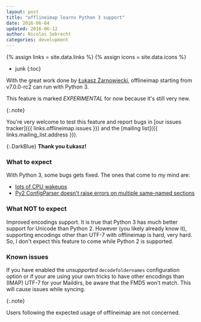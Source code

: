 ```yaml
---
layout: post
title: "offlineimap learns Python 3 support"
date: 2016-06-04
updated: 2016-06-12
author: Nicolas Sebrecht
categories: development
---
```


{% assign links = site.data.links %}
{% assign icons = site.data.icons %}


<!--more-->

* junk
{:toc}


With the great work done by [Łukasz Żarnowiecki](https://github.com/dolohow),
offlineimap starting from v7.0.0-rc2 can run with Python 3.

This feature is marked *EXPERIMENTAL* for now because it's still very new.

{:.note}

You're very welcome to test this feature and report bugs in [our issues
tracker]({{ links.offlineimap.issues }}) and the [mailing list]({{
links.mailing_list.address }}).

{:.DarkBlue}
**Thank you Łukasz!**

### What to expect

With Python 3, some bugs gets fixed. The ones that come to my mind are:

* [lots of CPU wakeups](https://github.com/OfflineIMAP/offlineimap/issues/81)
* [Py2 ConfigParser doesn't raise errors on multiple same-named sections](https://github.com/OfflineIMAP/offlineimap/issues/143)


### What NOT to expect

Improved encodings support. It is true that Python 3 has much better support for
Unicode than Python 2. However (you likely already know it), supporting
encodings other than UTF-7 with offlineimap is hard, very hard. So, I don't
expect this feature to come while Python 2 is supported.


### Known issues

If you have enabled the *unsupported* `decodefoldernames` configuration option
or if your are using your own tricks to have other encodings than (IMAP) UTF-7
for your Maildirs, be aware that the FMD5 won't match. This will cause issues
while syncing.

{:.note}

Users following the expected usage of offlineimap are not concerned.
